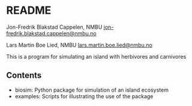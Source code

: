 # README #

Jon-Fredrik Blakstad Cappelen, NMBU
	jon-fredrik.blakstad.cappelen@nmbu.no

Lars Martin Boe Lied, NMBU
	lars.martin.boe.lied@nmbu.no

This is a program for simulating an island with herbivores and carnivores

Contents
---------

 - biosim: Python package for simulation of an island ecosystem
 - examples: Scripts for illustrating the use of the package
